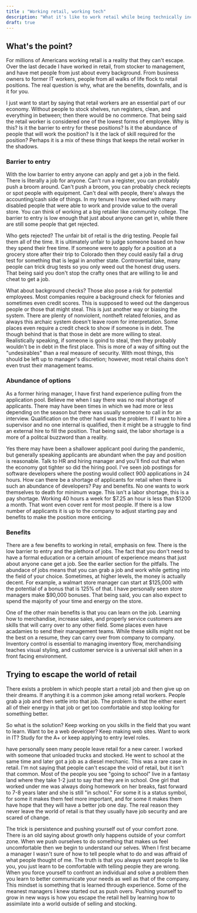 ```yaml
---
title : "Working retail, working tech"
description: "What it's like to work retail while being technically inclined."
draft: true
---
```


## What's the point?

For millions of Americans working retail is a reality that they can't escape. Over the last decade I have worked in retail, from stocker to management, and have met people from just about every background. From business owners to former IT workers, people from all walks of life flock to retail positions. The real question is why, what are the benefits, downfalls, and is it for you.

I just want to start by saying that retail workers are an essential part of our economy. Without people to stock shelves, run registers, clean, and everything in between; then there would be no commerce. That being said the retail worker is considered one of the lowest forms of employee. Why is this? Is it the barrier to entry for these positions? Is it the abundance of people that will work the position? Is it the lack of skill required for the position? Perhaps it is a mix of these things that keeps the retail worker in the shadows.

### Barrier to entry

With the low barrier to entry anyone can apply and get a job in the field. There is literally a job for anyone. Can't run a register, you can probably push a broom around. Can't push a broom, you can probably check reciepts or spot people with equipment. Can't deal with people, there's always the accounting/cash side of things. In my tenure I have worked with many disabled people that were able to work and provide value to the overall store. You can think of working at a big retailer like community college. The barrier to entry is low enough that just about anyone can get in, while there are still some people that get rejected.

Who gets rejected? The unfair bit of retail is the drig testing. People fail them all of the time. It is ultimately unfair to judge someone based on how they spend their free time. If someone were to apply for a position at a grocery store after their trip to Colorado then they could easily fail a drug test for something that is legal in another state. Controvertial take, many people can trick drug tests so you only weed out the honest drug users. That being said you don't stop the crafty ones that are willing to lie and cheat to get a job.

What about background checks? Those also pose a risk for potential employees. Most companies require a background check for felonies and sometimes even credit scores. This is supposed to weed out the dangerous people or those that might steal. This is just another way or biasing the system. There are plenty of nonviolent, nontheft related felonies, and as always this archaic system doesn't leave room for interpretation. Some places even require a credit check to show if someone is in debt. The though behind that is that those in debt are more willing to steal. Realistically speaking, if someone is goind to steal, then they probably wouldn't be in debt in the first place. This is more of a way of sifting out the "undesirables" than a real measure of security. With most things, this should be left up to manager's discretion; however, most retail chains don't even trust their management teams.


### Abundance of options

As a former hiring manager, I have first hand experience pulling from the application pool. Believe me when I say there was no real shortage of applicants. There may have been times in which we had more or less depending on the season but there was usually someone to call in for an interview. Qualification on the other hand was the problem. If I want to hire a supervisor and no one internal is qualified, then it might be a struggle to find an external hire to fill the position. That being said, the labor shortage is a more of a politcal buzzword than a reality. 

Yes there may have been a shallower applicant pool during the pandemic, but generally speaking applicants are abundant when the pay and position is reasonable. Talk to HR and hiring manager and you'll find out that when the economy got tighter so did the hiring pool. I've seen job postings for software developers where the posting would collect 900 applications in 24 hours. How can there be a shortage of applicants for retail when there is such an abundance of developers? Pay and benefits. No one wants to work themselves to death for minimum wage. This isn't a labor shortage, this is a pay shortage. Working 40 hours a week for $7.25 an hour is less than $1200 a month. That wont even cover rent for most people. If there is a low number of applicants it is up to the company to adjust starting pay and benefits to make the position more enticing. 

### Benefits

There are a few benefits to working in retail, emphasis on few. There is the low barrier to entry and the plethora of jobs. The fact that you don't need to have a formal education or a certain amount of experience means that just about anyone cane get a job. See the earlier section for the pitfalls. The abundace of jobs means that you can grab a job and work while getting into the field of your choice. Sometimes, at higher levels, the money is actually decent. For example, a walmart store manager can start at $125,000 with the potential of a bonus that is 125% of that. I have personally seen store managers make $90,000 bonuses. That being said, you can also expect to spend the majority of your time and energy on the store.

One of the other main benefits is that you can learn on the job. Learning how to merchandise, increase sales, and properly service customers are skills that will carry over to any other field. Some places even have acadamies to send their management teams. While these skills might not be the best on a resume, they can carry over from company to company. Inventory control is essential to managing inventory flow, merchandising teaches visual styling, and customer service is a universal skill when in a front facing environment.

## Trying to escape the world of retail

There exists a problem in which people start a retail job and then give up on their dreams. If anything it is a common joke among retail workers. People grab a job and then settle into that job. The problem is that the either exert all of their energy in that job or get too comfortable and stop looking for something better. 

So what is the solution? Keep working on you skills in the field that you want to learn. Want to be a web developer? Keep making web sites. Want to work in IT? Study for the A+ or keep applying to entry level roles. 

 have personally seen many people leave retail for a new career. I worked with someone that unloaded trucks and stocked. He went to school at the same time and later got a job as a diesel mechanic. This was a rare case in retail. I'm not saying that people can't escape the void of retail, but it isn't that common. Most of the people you see "going to school" live in a fantasy land where they take 1-2 just to say that they are in school. One girl that worked under me was always doing homework on her breaks, fast forward to 7-8 years later and she is still "in school." For some it is a status symbol, for some it makes them feel more important, and for some it makes them have hope that they will have a better job one day. The real reason they never leave the world of retail is that they usually have job security and are scared of change.

 The trick is persistence and pushing yourself out of your comfort zone. There is an old saying about growth only happens outside of your comfort zone. When we push ourselves to do something that makes us feel uncomfortable then we begin to understand our selves. When I first became a manager I wasn't sure of how to tell people what to do and was affraid of what people thought of me. The truth is that you always want people to like you, you just learn to be comfortable with telling people they are wrong. When you force yourself to confront an individual and solve a problem then you learn to better communicate your needs as well as that of the company. This mindset is something that is learned through experience. Some of the meanest managers I knew started out as push overs. Pushing yourself to grow in new ways is how you escape the retail hell by learning how to assimilate into a world outside of selling and stocking.
 
  